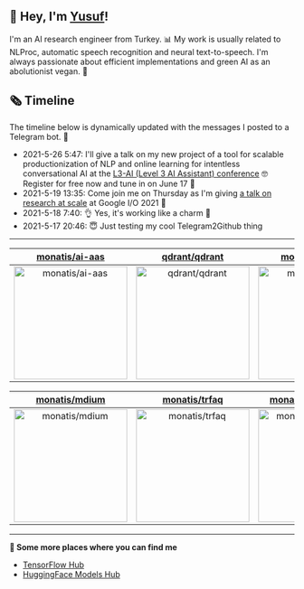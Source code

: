 ## 👋 Hey, I'm [Yusuf](https://www.linkedin.com/in/yusuf-sar%C4%B1g%C3%B6z-4bb826ba/)!

I'm an AI research engineer from Turkey. 📊 My work is usually related to NLProc, automatic speech recognition and neural text-to-speech. I'm always passionate about efficient implementations and green AI as an abolutionist vegan. 🌱
## 🗞️ Timeline
The timeline below is dynamically updated with the messages I posted to a Telegram bot. 🤖
- 2021-5-26 5:47: I'll give a talk on my new project of a tool for scalable productionization of NLP and online learning for intentless conversational AI at the [L3-AI (Level 3 AI Assistant) conference](https://l3-ai.dev) 🤓 Register for free now and tune in on June 17 🤙
- 2021-5-19 13:35: Come join me on Thursday as I'm giving [a talk on research at scale](https://gdg.community.dev/events/details/google-io-community-lounge-meetups-presents-machine-learning-developers-meetup-emeaapac/) at Google I/O 2021 🎉
- 2021-5-18 7:40: 👌 Yes, it's working like a charm 🥳
- 2021-5-17 20:46: 😇 Just testing my cool Telegram2Github thing

---

| [monatis/ai-aas](https://github.com/monatis/ai-aas) | [qdrant/qdrant](https://github.com/qdrant/qdrant) | [monatis/qdrant](https://github.com/monatis/qdrant) |
| :-: | :-: | :-: |
| <a href="https://github.com/monatis/ai-aas"><img src="https://github.com/monatis/monatis/raw/main/DISPLAY.jpg" alt="monatis/ai-aas" title="monatis/ai-aas" width="200" height="200"></a> | <a href="https://github.com/qdrant/qdrant"><img src="https://github.com/monatis/monatis/raw/main/DISPLAY.jpg" alt="qdrant/qdrant" title="qdrant/qdrant" width="200" height="200"></a> | <a href="https://github.com/monatis/qdrant"><img src="https://github.com/monatis/monatis/raw/main/DISPLAY.jpg" alt="monatis/qdrant" title="monatis/qdrant" width="200" height="200"></a> |

| [monatis/mdium](https://github.com/monatis/mdium) | [monatis/trfaq](https://github.com/monatis/trfaq) | [monatis/german-tts](https://github.com/monatis/german-tts) |
| :-: | :-: | :-: |
| <a href="https://github.com/monatis/mdium"><img src="https://github.com/monatis/monatis/raw/main/DISPLAY.jpg" alt="monatis/mdium" title="monatis/mdium" width="200" height="200"></a> | <a href="https://github.com/monatis/trfaq"><img src="https://github.com/monatis/monatis/raw/main/DISPLAY.jpg" alt="monatis/trfaq" title="monatis/trfaq" width="200" height="200"></a> | <a href="https://github.com/monatis/german-tts"><img src="https://github.com/monatis/monatis/raw/main/DISPLAY.jpg" alt="monatis/german-tts" title="monatis/german-tts" width="200" height="200"></a> |



---

**🤙 Some more places where you can find me**
- [TensorFlow Hub](https://tfhub.dev/monatis)
- [HuggingFace Models Hub](https://huggingface.co/mys)